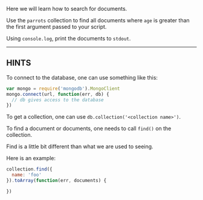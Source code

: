 Here we will learn how to search for documents.

Use the `parrots` collection to find all documents where `age`
is greater than the first argument passed to your script.

Using `console.log`, print the documents to `stdout`.

-----------------------------------------------------------
## HINTS

To connect to the database, one can use something like this:

```js
var mongo = require('mongodb').MongoClient
mongo.connect(url, function(err, db) {
  // db gives access to the database
})
```

To get a collection, one can use `db.collection('<collection name>')`.

To find a document or documents, one needs to call `find()` on the collection.

Find is a little bit different than what we are used to seeing.

Here is an example:

```js
collection.find({
  name: 'foo'
}).toArray(function(err, documents) {

})
```
